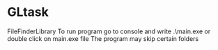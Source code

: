 # GLtask
FileFinderLibrary
To run program go to console and write .\main.exe or double click on main.exe file
The program may skip certain folders

